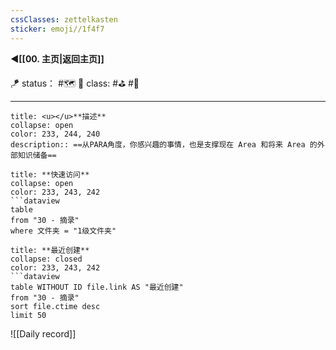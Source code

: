 ```yaml
---
cssClasses: zettelkasten
sticker: emoji//1f4f7
---
```


 **◀️[[00. 主页|返回主页]]**

🪁 status： #🗺️
🎏 class: #⛳ #📸

---

```ad-info
title: <u></u>**描述**
collapse: open
color: 233, 244, 240
description:: ==从PARA角度，你感兴趣的事情，也是支撑现在 Area 和将来 Area 的外部知识储备==
```


```ad-todo
title: **快速访问**
collapse: open
color: 233, 243, 242
```dataview
table 
from "30 - 摘录"
where 文件夹 = "1级文件夹"
```

 ```ad-todo
title: **最近创建**
collapse: closed
color: 233, 243, 242
 ```dataview
table WITHOUT ID file.link AS "最近创建"
from "30 - 摘录" 
sort file.ctime desc
limit 50
 ```
 
![[Daily record]]
